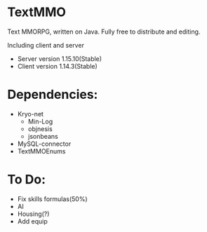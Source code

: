 TextMMO
=======

Text MMORPG, written on Java. Fully free to distribute and editing.

Including client and server

+ Server version 1.15.10(Stable)
+ Client version 1.14.3(Stable)

Dependencies:
=======
+ Kryo-net
  + Min-Log
  + objnesis
  + jsonbeans
+ MySQL-connector
+ TextMMOEnums

To Do:
=======
- Fix skills formulas(50%)
- AI
- Housing(?)
- Add equip
